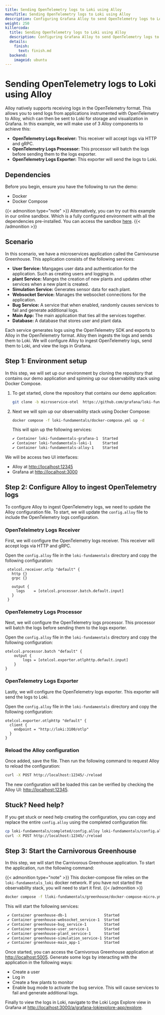 ```yaml
---
title: Sending OpenTelemetry logs to Loki using Alloy
menuTitle: Sending OpenTelemetry logs to Loki using Alloy
description: Configuring Grafana Alloy to send OpenTelemetry logs to Loki.
weight: 250
killercoda:
  title: Sending OpenTelemetry logs to Loki using Alloy
  description: Configuring Grafana Alloy to send OpenTelemetry logs to Loki.
  details:
    finish:
      text: finish.md
  backend:
    imageid: ubuntu
---
```


<!-- INTERACTIVE page intro.md START -->

# Sending OpenTelemetry logs to Loki using Alloy

Alloy natively supports receiving logs in the OpenTelemetry format. This allows you to send logs from applications instrumented with OpenTelemetry to Alloy, which can then be sent to Loki for storage and visualization in Grafana. In this example, we will make use of 3 Alloy components to achieve this:
- **OpenTelemetry Logs Receiver:** This receiver will accept logs via HTTP and gRPC.
- **OpenTelemetry Logs Processor:** This processor will batch the logs before sending them to the logs exporter.
- **OpenTelemetry Logs Exporter:** This exporter will send the logs to Loki.

## Dependencies

Before you begin, ensure you have the following to run the demo:

- Docker
- Docker Compose

<!-- INTERACTIVE ignore START -->
{{< admonition type="note" >}}
Alternatively, you can try out this example in our online sandbox. Which is a fully configured environment with all the dependencies pre-installed. You can access the sandbox [here](https://killercoda.com/grafana-labs/course/loki/alloy-otel-logs).
{{< /admonition >}}
<!-- INTERACTIVE ignore END -->

## Scenario

In this scenario, we have a microservices application called the Carnivourse Greenhouse. This application consists of the following services:

- **User Service:** Mangages user data and authentication for the application. Such as creating users and logging in.
- **plant Service:** Manges the creation of new plants and updates other services when a new plant is created.
- **Simulation Service:** Generates sensor data for each plant.
- **Websocket Service:** Manages the websocket connections for the application.
- **Bug Service:** A service that when enabled, randomly causes services to fail and generate additional logs.
- **Main App:** The main application that ties all the services together.
- **Database:** A database that stores user and plant data.

Each service generates logs using the OpenTelemetry SDK and exports to Alloy in the OpenTelemetry format. Alloy then ingests the logs and sends them to Loki. We will configure Alloy to ingest OpenTelemetry logs, send them to Loki, and view the logs in Grafana.

<!-- INTERACTIVE page intro.md END -->

<!-- INTERACTIVE page step1.md START -->

## Step 1: Environment setup

In this step, we will set up our environment by cloning the repository that contains our demo application and spinning up our observability stack using Docker Compose.

1. To get started, clone the repository that contains our demo application:
    <!-- INTERACTIVE exec START -->
    ```bash
    git clone -b microservice-otel  https://github.com/grafana/loki-fundamentals.git
    ```
    <!-- INTERACTIVE exec END -->
1.  Next we will spin up our observability stack using Docker Compose:

    <!-- INTERACTIVE ignore START -->
    ```bash
    docker compose -f loki-fundamentals/docker-compose.yml up -d
    ```
    <!-- INTERACTIVE ignore END -->

    <!-- INTERACTIVE include START -->

    <!--  ```bash -->
    <!-- docker-compose -f loki-fundamentals/docker-compose.yml up -d -->
    <!--  ```{{exec}} -->
    <!-- INTERACTIVE include END -->

    This will spin up the following services:
    ```bash
    ✔ Container loki-fundamentals-grafana-1  Started                                                        
    ✔ Container loki-fundamentals-loki-1     Started                        
    ✔ Container loki-fundamentals-alloy-1    Started
    ```

We will be access two UI interfaces:
- Alloy at [http://localhost:12345](http://localhost:12345)
- Grafana at [http://localhost:3000](http://localhost:3000)
<!-- INTERACTIVE page step1.md END -->

<!-- INTERACTIVE page step2.md START -->

## Step 2: Configure Alloy to ingest OpenTelemetry logs

To configure Alloy to ingest OpenTelemetry logs, we need to update the Alloy configuration file. To start, we will update the `config.alloy` file to include the OpenTelemetry logs configuration.

<!-- INTERACTIVE include START -->
<!-- **Note: Killercoda has an inbuilt Code editor which can be accessed via the `Editor` tab.** -->
<!-- INTERACTIVE include END -->

### OpenTelelmetry Logs Receiver

First, we will configure the OpenTelemetry logs receiver. This receiver will accept logs via HTTP and gRPC.

Open the `config.alloy` file in the `loki-fundamentals` directory and copy the following configuration:
<!-- INTERACTIVE copy START -->

```alloy
 otelcol.receiver.otlp "default" {
   http {}
   grpc {}

   output {
     logs    = [otelcol.processor.batch.default.input]
   }
 }
```

<!-- INTERACTIVE copy END -->


### OpenTelemetry Logs Processor

Next, we will configure the OpenTelemetry logs processor. This processor will batch the logs before sending them to the logs exporter.

Open the `config.alloy` file in the `loki-fundamentals` directory and copy the following configuration:
<!-- INTERACTIVE copy START -->
```alloy
otelcol.processor.batch "default" {
    output {
        logs = [otelcol.exporter.otlphttp.default.input]
    }
}
```
<!-- INTERACTIVE copy END -->

### OpenTelemetry Logs Exporter

Lastly, we will configure the OpenTelemetry logs exporter. This exporter will send the logs to Loki.

Open the `config.alloy` file in the `loki-fundamentals` directory and copy the following configuration:
<!-- INTERACTIVE copy START -->
```alloy
otelcol.exporter.otlphttp "default" {
  client {
    endpoint = "http://loki:3100/otlp"
  }
}
```
<!-- INTERACTIVE copy END -->

### Reload the Alloy configuration

Once added, save the file. Then run the following command to request Alloy to reload the configuration:
<!-- INTERACTIVE exec START -->
```bash
curl -X POST http://localhost:12345/-/reload
```
<!-- INTERACTIVE exec END -->

The new configuration will be loaded this can be verified by checking the Alloy UI: [http://localhost:12345](http://localhost:12345).

## Stuck? Need help?

If you get stuck or need help creating the configuration, you can copy and replace the entire `config.alloy` using the completed configuration file:

<!-- INTERACTIVE exec START -->
```bash
cp loki-fundamentals/completed/config.alloy loki-fundamentals/config.alloy
curl -X POST http://localhost:12345/-/reload
```
<!-- INTERACTIVE exec END -->

<!-- INTERACTIVE page step2.md END -->

<!-- INTERACTIVE page step3.md START -->

## Step 3: Start the Carnivorous Greenhouse

In this step, we will start the Carnivorous Greenhouse application. To start the application, run the following command:
<!-- INTERACTIVE ignore START -->
{{< admonition type="note" >}}
This docker-compose file relies on the `loki-fundamentals_loki` docker network. If you have not started the observability stack, you will need to start it first.
{{< /admonition >}}
<!-- INTERACTIVE ignore END -->

<!-- INTERACTIVE include START -->
<!-- **Note: This docker-compose file relies on the `loki-fundamentals_loki` docker network. If you have not started the observability stack, you will need to start it first.** -->
<!-- INTERACTIVE include END -->

<!-- INTERACTIVE ignore START -->
```bash
docker compose -f lloki-fundamentals/greenhouse/docker-compose-micro.yml up -d --build 
```
<!-- INTERACTIVE ignore END -->

<!-- INTERACTIVE include START -->

<!--  ```bash -->
<!-- docker-compose -f loki-fundamentals/greenhouse/docker-compose-micro.yml up -d --build  -->
<!--  ```{{exec}} -->
<!-- INTERACTIVE include END -->

This will start the following services:
```bash
 ✔ Container greenhouse-db-1                 Started                                                         
 ✔ Container greenhouse-websocket_service-1  Started 
 ✔ Container greenhouse-bug_service-1        Started
 ✔ Container greenhouse-user_service-1       Started
 ✔ Container greenhouse-plant_service-1      Started
 ✔ Container greenhouse-simulation_service-1 Started
 ✔ Container greenhouse-main_app-1           Started
```

Once started, you can access the Carnivorous Greenhouse application at [http://localhost:5005](http://localhost:5005). Generate some logs by interacting with the application in the following ways:

- Create a user
- Log in
- Create a few plants to monitor
- Enable bug mode to activate the bug service. This will cause services to fail and generate additional logs.

Finally to view the logs in Loki, navigate to the Loki Logs Explore view in Grafana at [http://localhost:3000/a/grafana-lokiexplore-app/explore](http://localhost:3000/a/grafana-lokiexplore-app/explore).


<!-- INTERACTIVE page step3.md END -->

